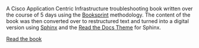 A Cisco Application Centric Infrastructure troubleshooting book written over
the course of 5 days using the [Booksprint](http://www.booksprints.net/)
methodology.  The content of the book was then converted over to restructured
text and turned into a digital version  using 
[Sphinx](http://sphinx-doc.org/) and the
[Read the Docs Theme](https://github.com/snide/sphinx_rtd_theme) for Sphinx.

[Read the book](http://datacenter.github.io/aci-troubleshooting-book/)

